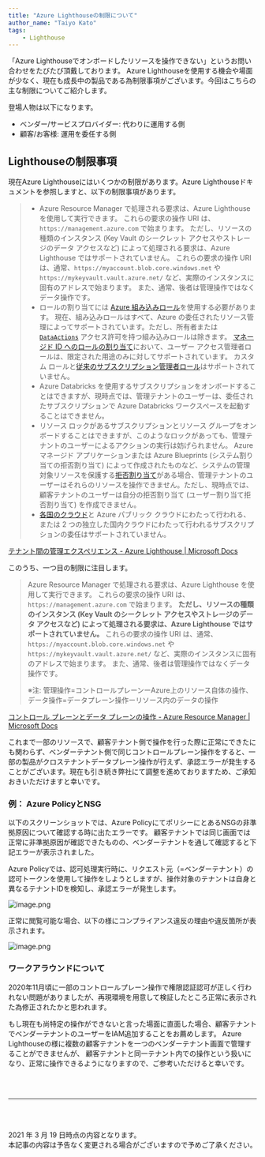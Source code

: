 ```yaml
---
title: "Azure Lighthouseの制限について"
author_name: "Taiyo Kato"
tags:
    - Lighthouse
---
```


「Azure Lighthouseでオンボードしたリソースを操作できない」というお問い合わせをたびたび頂戴しております。
Azure Lighthouseを使用する機会や場面が少なく、現在も成長中の製品である為制限事項がございます。今回はこちらの主な制限についてご紹介します。


登場人物は以下になります。

- ベンダー/サービスプロバイダー: 代わりに運用する側
- 顧客/お客様: 運用を委任する側


## Lighthouseの制限事項

現在Azure Lighthouseにはいくつかの制限があります。Azure Lighthouseドキュメントを参照しますと、以下の制限事項があります。

> - Azure Resource Manager で処理される要求は、Azure Lighthouse を使用して実行できます。 これらの要求の操作 URI は、`https://management.azure.com` で始まります。 ただし、リソースの種類のインスタンス (Key Vault のシークレット アクセスやストレージのデータ アクセスなど) によって処理される要求は、Azure Lighthouse ではサポートされていません。 これらの要求の操作 URI は、通常、`https://myaccount.blob.core.windows.net` や `https://mykeyvault.vault.azure.net/` など、実際のインスタンスに固有のアドレスで始まります。 また、通常、後者は管理操作ではなくデータ操作です。
> - ロールの割り当てには [Azure 組み込みロール](https://docs.microsoft.com/ja-jp/azure/role-based-access-control/built-in-roles)を使用する必要があります。 現在、組み込みロールはすべて、Azure の委任されたリソース管理によってサポートされています。ただし、所有者または [`DataActions`](https://docs.microsoft.com/ja-jp/azure/role-based-access-control/role-definitions#dataactions) アクセス許可を持つ組み込みロールは除きます。 [マネージド ID へのロールの割り当て](https://docs.microsoft.com/ja-jp/azure/lighthouse/how-to/deploy-policy-remediation#create-a-user-who-can-assign-roles-to-a-managed-identity-in-the-customer-tenant)において、ユーザー アクセス管理者ロールは、限定された用途のみに対してサポートされています。 カスタム ロールと[従来のサブスクリプション管理者ロール](https://docs.microsoft.com/ja-jp/azure/role-based-access-control/classic-administrators)はサポートされていません。
> - Azure Databricks を使用するサブスクリプションをオンボードすることはできますが、現時点では、管理テナントのユーザーは、委任されたサブスクリプションで Azure Databricks ワークスペースを起動することはできません。
> - リソース ロックがあるサブスクリプションとリソース グループをオンボードすることはできますが、このようなロックがあっても、管理テナントのユーザーによるアクションの実行は妨げられません。 Azure マネージド アプリケーションまたは Azure Blueprints (システム割り当ての拒否割り当て) によって作成されたものなど、システムの管理対象リソースを保護する[拒否割り当て](https://docs.microsoft.com/ja-jp/azure/role-based-access-control/deny-assignments)がある場合、管理テナントのユーザーはそれらのリソースを操作できません。ただし、現時点では、顧客テナントのユーザーは自分の拒否割り当て (ユーザー割り当て拒否割り当て) を作成できません。
> - [各国のクラウド](https://docs.microsoft.com/ja-jp/azure/active-directory/develop/authentication-national-cloud)と Azure パブリック クラウドにわたって行われる、または 2 つの独立した国内クラウドにわたって行われるサブスクリプションの委任はサポートされていません。

[テナント間の管理エクスペリエンス - Azure Lighthouse \| Microsoft Docs](https://docs.microsoft.com/ja-jp/azure/lighthouse/concepts/cross-tenant-management-experience#current-limitations)



このうち、一つ目の制限に注目します。

> Azure Resource Manager で処理される要求は、Azure Lighthouse を使用して実行できます。 これらの要求の操作 URI は、`https://management.azure.com` で始まります。 **ただし、リソースの種類のインスタンス (Key Vault のシークレット アクセスやストレージのデータ アクセスなど) によって処理される要求は、Azure Lighthouse ではサポートされていません。** これらの要求の操作 URI は、通常、`https://myaccount.blob.core.windows.net` や `https://mykeyvault.vault.azure.net/` など、実際のインスタンスに固有のアドレスで始まります。 また、通常、後者は管理操作ではなくデータ操作です。
>
> ※注: 管理操作=コントロールプレーンーAzure上のリソース自体の操作、データ操作=データプレーン操作ーリソース内のデータの操作

[コントロール プレーンとデータ プレーンの操作 - Azure Resource Manager \| Microsoft Docs](https://docs.microsoft.com/ja-jp/azure/azure-resource-manager/management/control-plane-and-data-plane)


これまで一部のリソースで、顧客テナント側で操作を行った際に正常にできたにも関わらず、ベンダーテナント側で同じコントロールプレーン操作をすると、一部の製品がクロステナントデータプレーン操作が行えず、承認エラーが発生することがございます。現在も引き続き弊社にて調整を進めておりますため、ご承知おきいただけますと幸いです。

### 例： Azure PolicyとNSG

以下のスクリーンショットでは、Azure PolicyにてポリシーにとあるNSGの非準拠原因について確認する時に出たエラーです。
顧客テナントでは同じ画面では正常に非準拠原因が確認できたものの、ベンダーテナントを通して確認すると下記エラーが表示されました。

Azure Policyでは、認可処理実行時に、リクエスト元（=ベンダーテナント）の認可トークンを使用して操作をしようとしますが、操作対象のテナントは自身と異なるテナントIDを検知し、承認エラーが発生します。

![image.png]({{site.baseurl}}/media/2021/03/2021-03-19-policy-compliance-detail-auth-error.png)

正常に閲覧可能な場合、以下の様にコンプライアンス違反の理由や違反箇所が表示されます。

![image.png]({{site.baseurl}}/media/2021/03/2021-03-19-policy-compliance-detail.png)


### ワークアラウンドについて


2020年11月頃に一部のコントロールプレーン操作で権限認証認可が正しく行われない問題がありましたが、再現環境を用意して検証したところ正常に表示された為修正されたかと思われます。


もし現在も尚特定の操作ができないと言った場面に直面した場合、顧客テナントでベンダーテナントのユーザーをIAM追加することをお薦めします。
Azure Lighthouseの様に複数の顧客テナントを一つのベンダーテナント画面で管理することができませんが、
顧客テナントと同一テナント内での操作という扱いになり、正常に操作できるようになりますので、ご参考いただけると幸いです。


<br>
<br>

---

<br>
<br>

2021 年 3 月 19 日時点の内容となります。<br>
本記事の内容は予告なく変更される場合がございますので予めご了承ください。

<br>
<br>